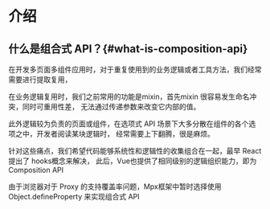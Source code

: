 # 介绍

## 什么是组合式 API？{#what-is-composition-api}
在开发多页面多组件应用时，对于重复使用到的业务逻辑或者工具方法，我们经常需要进行提取复用，

在业务逻辑复用时，我们之前常用的功能是mixin，首先mixin 很容易发生命名冲突，同时可重用性差，
无法通过传递参数来改变它内部的值。

此外逻辑较为负责的页面或组件，在选项式 API 场景下大多分散在组件的各个选项之中，开发者阅读某块逻辑时，
经常需要上下翻腾，很是麻烦。

针对这些痛点，我们希望代码能够系统性和逻辑性的收集组合在一起，最早 React 提出了 hooks概念来解决，
此后，Vue也提供了相同级别的逻辑组织能力，即为 Composition API

由于浏览器对于 Proxy 的支持覆盖率问题，Mpx框架中暂时选择使用 Object.defineProperty 来实现组合式 API
